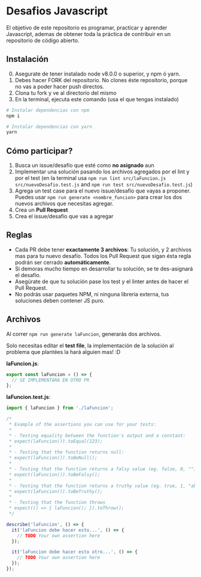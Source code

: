 # Desafios Javascript

El objetivo de este repositorio es programar, practicar y aprender Javascript, ademas de obtener toda la práctica de contribuir en un repositorio de código abierto.

## Instalación

0. Asegurate de tener instalado node v8.0.0 o superior, y npm ó yarn.
1. Debes hacer FORK del repositorio. No clones éste repositorio, porque no vas a poder hacer push directos.
2. Clona tu fork y ve al directorio del mismo
3. En la terminal, ejecuta este comando (usa el que tengas instalado)
```bash
# Instalar dependencias con npm
npm i
```
```bash
# Instalar dependencias con yarn
yarn
```

## Cómo participar?

1. Busca un issue/desafío que esté como **no asignado** aun
2. Implementar una solución pasando los archivos agregados por el lint y por el test (en la terminal usa `npm run lint src/laFuncion.js src/nuevoDesafio.test.js` and `npm run test src/nuevoDesafio.test.js`)
3. Agrega un test case para el nuevo issue/desafío que vayas a proponer. Puedes usar `npm run generate <nombre_funcion>` para crear los dos nuevos archivos que necesitas agregar.
4. Crea un **Pull Request**
5. Crea el issue/desafío que vas a agregar

## Reglas

- Cada PR debe tener **exactamente 3 archivos**: Tu solución, y 2 archivos mas para tu nuevo desafío. Todos los Pull Request que sigan ésta regla podrán ser cerrado **automáticamente**.
- Si demoras mucho tiempo en desarrollar tu solución, se te des-asignará el desafío.
- Asegúrate de que tu solución pase los test y el linter antes de hacer el Pull Request.
- No podrás usar paquetes NPM, ni ninguna libreria externa, tus soluciones deben contener JS puro.

## Archivos

Al correr `npm run generate laFuncion`, generarás dos archivos.

Solo necesitas editar el **test file**, la implementación de la solución al problema que plantées la hará alguien mas! :D

**laFuncion.js**:

```js
export const laFuncion = () => {
  // SE IMPLEMENTARA EN OTRO PR
};
```

**laFuncion.test.js**:

```js
import { laFuncion } from './laFuncion';

/*
 * Example of the assertions you can use for your tests:
 *
 * - Testing equality between the function's output and a constant:
 * expect(laFuncion()).toEqual(123);
 *
 * - Testing that the function returns null:
 * expect(laFuncion()).toBeNull();
 *
 * - Testing that the function returns a falsy value (eg. false, 0, "")
 * expect(laFuncion()).toBeFalsy();
 *
 * - Testing that the function returns a truthy value (eg. true, 1, "abc")
 * expect(laFuncion()).toBeTruthy();
 *
 * - Testing that the function throws
 * expect(() => { laFuncion(); }).toThrow();
 */

describe('laFuncion', () => {
  it('laFuncion debe hacer esto...', () => {
    // TODO Your own assertion here
  });

  it('laFuncion debe hacer esto otro...', () => {
    // TODO Your own assertion here
  });
});
```
